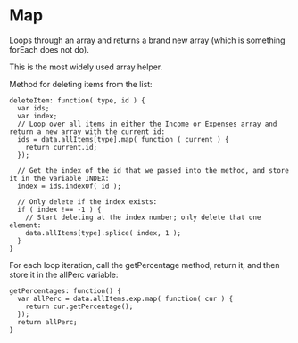 # Map

Loops through an array and returns a brand new array (which is something forEach does not do).

This is the most widely used array helper.



Method for deleting items from the list:

```
deleteItem: function( type, id ) {
  var ids;
  var index;
  // Loop over all items in either the Income or Expenses array and return a new array with the current id:
  ids = data.allItems[type].map( function ( current ) {
    return current.id;
  });

  // Get the index of the id that we passed into the method, and store it in the variable INDEX:
  index = ids.indexOf( id );

  // Only delete if the index exists:
  if ( index !== -1 ) {
    // Start deleting at the index number; only delete that one element:
    data.allItems[type].splice( index, 1 );
  }
}
```


For each loop iteration, call the getPercentage method, return it, and then store it in the allPerc variable:

```
getPercentages: function() {
  var allPerc = data.allItems.exp.map( function( cur ) {
    return cur.getPercentage();
  });
  return allPerc;
}
```